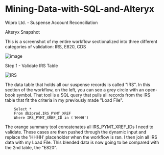 # Mining-Data-with-SQL-and-Alteryx
Wipro Ltd. - Suspense Account Reconciliation

Alteryx Snapshot

This is a screenshot of my entire workflow sectionalized into three different categories of validation: IRS, E820, CDS

![image](https://user-images.githubusercontent.com/100732722/233162092-fa56197b-217b-4dfc-83d2-2c2dbf2192f5.png)

Step 1 - Validate IRS Table

![IRS](https://user-images.githubusercontent.com/100732722/233165782-bc7f753e-3000-4837-8736-810dc37f3464.png)

The data table that holds all our suspense records is called "IRS". In this section of the workflow, on the left, you can see a grey circle with an open-book symbol. That tool is a SQL query that pulls all records from the IRS table that fit the criteria in my previously made "Load File".

        Select *
        From db2prod.IRS_PYMT_XREF
        Where IRS_PYMT_XREF_ID in ('HHHH')

The orange summary tool concatenates all IRS_PYMT_XREF_IDs I need to validate. These cases are then pushed through the dynamic input and replace the 'HHHH' placeholder when the workflow is ran. I then join all IRS data with my Load File. This blended data is now going to be compared with the 2nd table, the "E820".
